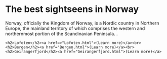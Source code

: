 <!DOCTYPE html>
<head>
    <meta charset="UTF-8">
    <title>Norway</title>
    <link rel="stylesheet" href="style.css">
  <style type="text/css"></style> 
  </head>
  <body>    
    <h1 class="heading">The best sightseens in Norway</h1>
    <p>Norway, officially the Kingdom of Norway, is a Nordic country in Northern Europe, the mainland territory of which comprises the western and northernmost portion of the Scandinavian Peninsula. .</p>

    <h2>Lofoten</h2><a href=>"Lofoten.html">(Learn more)</a><br>
    <h2>Bergen</h2><a href="Bergen.html">(Learn more)</a><br>
    <h2>Geirangerfjord</h2><a href="Geirangerfjord.html">(Learn more)</a>


  



</body>
</html>
